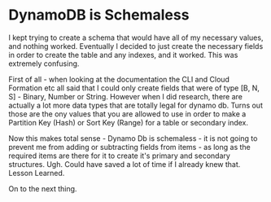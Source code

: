 # DynamoDB is Schemaless
I kept trying to create a schema that would have all of my necessary values, and nothing worked.  Eventually I decided to just create the necessary fields in order to create the table and any indexes, and it worked.  This was extremely confusing.  

First of all - when looking at the documentation the CLI and Cloud Formation etc all said that I could only create fields that were of type [B, N, S] - Binary, Number or String.  However when I did research, there are actually a lot more data types that are totally legal for dynamo db.  Turns out those are the ony values that you are allowed to use in order to make a Partition Key (Hash) or Sort Key (Range) for a table or secondary index.  

Now this makes total sense - Dynamo Db is schemaless - it is not going to prevent me from adding or subtracting fields from items - as long as the required items are there for it to create it's primary and secondary structures.  Ugh.  Could have saved a lot of time if I already knew that.  Lesson Learned.  

On to the next thing.  